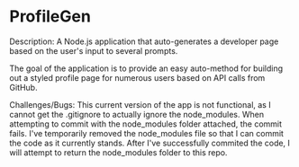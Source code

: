 # ProfileGen
Description: A Node.js application that auto-generates a developer page based on the user's input to several prompts.

The goal of the application is to provide an easy auto-method for building out a styled profile page for numerous users based on API calls from GitHub.

Challenges/Bugs:
This current version of the app is not functional, as I cannot get the .gitignore to actually ignore the node_modules.
When attempting to commit with the node_modules folder attached, the commit fails.
I've temporarily removed the node_modules file so that I can commit the code as it currently stands.
After I've successfully commited the code, I will attempt to return the node_modules folder to this repo.

